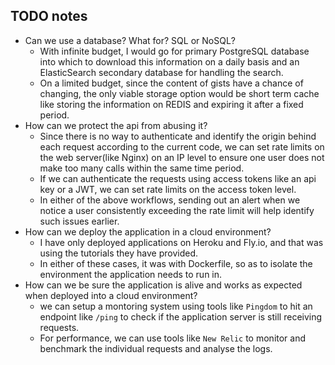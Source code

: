 ## TODO notes

- Can we use a database? What for? SQL or NoSQL?
  - With infinite budget, I would go for primary PostgreSQL database into which to download this information on a daily basis and an ElasticSearch secondary database for handling the search.
  - On a limited budget, since the content of gists have a chance of changing, the only viable storage option would be short term cache like storing the information on REDIS and expiring it after a fixed period.
- How can we protect the api from abusing it?
  - Since there is no way to authenticate and identify the origin behind each request according to the current code, we can set rate limits on the web server(like Nginx) on an IP level to ensure one user does not make too many calls within the same time period.
  - If we can authenticate the requests using access tokens like an api key or a JWT, we can set rate limits on the access token level.
  - In either of the above workflows, sending out an alert when we notice a user consistently exceeding the rate limit will help identify such issues earlier.
- How can we deploy the application in a cloud environment?
  - I have only deployed applications on Heroku and Fly.io, and that was using the tutorials they have provided.
  - In either of these cases, it was with Dockerfile, so as to isolate the environment the application needs to run in.
- How can we be sure the application is alive and works as expected when deployed into a cloud environment?
  - we can setup a montoring system using tools like `Pingdom` to hit an endpoint like `/ping` to check if the application server is still receiving requests.
  - For performance, we can use tools like `New Relic` to monitor and benchmark the individual requests and analyse the logs. 